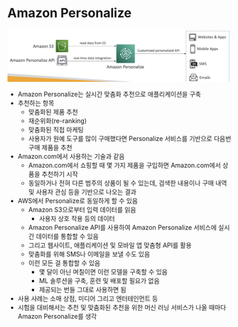 # Amazon Personalize

![person](https://github.com/seungwonbased/TIL/blob/main/AWS/assets/person1.png)

- Amazon Personalize는 실시간 맞춤화 추천으로 애플리케이션을 구축
- 추천하는 항목
	- 맞춤화된 제품 추천
	- 재순위화(re-ranking)
	- 맞춤화된 직접 마케팅
	- 사용자가 원예 도구를 많이 구매했다면 Personalize 서비스를 기반으로 다음번 구매 제품을 추천
- Amazon.com에서 사용하는 기술과 같음
	- Amazon.com에서 쇼핑할 때 몇 가지 제품을 구입하면 Amazon.com에서 상품을 추천하기 시작
	- 동일하거나 전혀 다른 범주의 상품이 될 수 있는데, 검색한 내용이나 구매 내역 및 사용자 관심 등을 기반으로 나오는 결과
- AWS에서 Personalize로 동일하게 할 수 있음
	- Amazon S3으로부터 입력 데이터를 읽음
		- 사용자 상호 작용 등의 데이터
	- Amazon Personalize API를 사용하여 Amazon Personalize 서비스에 실시간 데이터를 통합할 수 있음
	- 그리고 웹사이트, 애플리케이션 및 모바일 앱 맞춤형 API를 활용
	- 맞춤화를 위해 SMS나 이메일을 보낼 수도 있음
	- 이런 모든 걸 통합할 수 있음
		- 몇 달이 아닌 며칠이면 이런 모델을 구축할 수 있음
		- ML 솔루션을 구축, 훈련 및 배포할 필요가 없음
		- 제공되는 번들 그대로 사용하면 됨
- 사용 사례는 소매 상점, 미디어 그리고 엔터테인먼트 등
- 시험을 대비해서는 추천 및 맞춤화된 추천을 위한 머신 러닝 서비스가 나올 때마다 Amazon Personalize를 생각